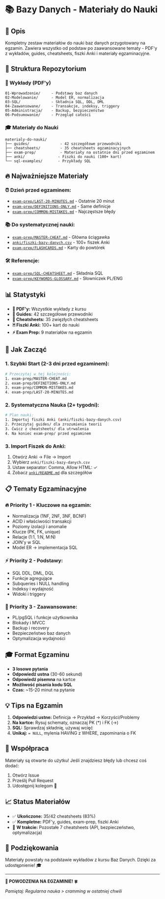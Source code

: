 # 📚 Bazy Danych - Materiały do Nauki

## 🎯 Opis

Kompletny zestaw materiałów do nauki baz danych przygotowany na egzamin. Zawiera wszystko od podstaw po zaawansowane tematy - PDF'y z wykładów, guides, cheatsheets, fiszki Anki i materiały egzaminacyjne.

## 📁 Struktura Repozytorium

### 📖 Wykłady (PDF'y)
```
01-Wprowadzenie/     - Podstawy baz danych
02-Modelowanie/      - Model ER, normalizacja
03-SQL/              - Składnia SQL, DDL, DML
04-Zaawansowane/     - Transakcje, indeksy, triggery
05-Administracja/    - Backup, bezpieczeństwo
06-Podsumowanie/     - Przegląd całości
```

### 🎓 Materiały do Nauki
```
materialy-do-nauki/
├── guides/              - 42 szczegółowe przewodniki
├── cheatsheets/         - 35 cheatsheets egzaminacyjnych
├── exam-prep/           - Materiały na ostatnie dni przed egzaminem
├── anki/               - Fiszki do nauki (100+ kart)
└── sql-examples/       - Przykłady SQL
```

## 🔥 Najważniejsze Materiały

### ⏰ **Dzień przed egzaminem:**
- [`exam-prep/LAST-20-MINUTES.md`](materialy-do-nauki/exam-prep/LAST-20-MINUTES.md) - Ostatnie 20 minut
- [`exam-prep/DEFINITIONS-ONLY.md`](materialy-do-nauki/exam-prep/DEFINITIONS-ONLY.md) - Same definicje
- [`exam-prep/COMMON-MISTAKES.md`](materialy-do-nauki/exam-prep/COMMON-MISTAKES.md) - Najczęstsze błędy

### 📚 **Do systematycznej nauki:**
- [`exam-prep/MASTER-CHEAT.md`](materialy-do-nauki/exam-prep/MASTER-CHEAT.md) - Główna ściągawka
- [`anki/fiszki-bazy-danych.csv`](materialy-do-nauki/anki/fiszki-bazy-danych.csv) - 100+ fiszek Anki
- [`exam-prep/FLASHCARDS.md`](materialy-do-nauki/exam-prep/FLASHCARDS.md) - Karty do powtórek

### 🛠️ **Referencje:**
- [`exam-prep/SQL-CHEATSHEET.md`](materialy-do-nauki/exam-prep/SQL-CHEATSHEET.md) - Składnia SQL
- [`exam-prep/KEYWORDS-GLOSSARY.md`](materialy-do-nauki/exam-prep/KEYWORDS-GLOSSARY.md) - Słowniczek PL/ENG

## 📊 Statystyki

- **📄 PDF'y:** Wszystkie wykłady z kursu
- **📝 Guides:** 42 szczegółowe przewodniki
- **🎯 Cheatsheets:** 35 zwięzłych cheatsheets
- **🃏 Fiszki Anki:** 100+ kart do nauki
- **⚡ Exam Prep:** 9 materiałów na egzamin

## 🚀 Jak Zacząć

### 1. **Szybki Start (2-3 dni przed egzaminem):**
```bash
# Przeczytaj w tej kolejności:
1. exam-prep/MASTER-CHEAT.md
2. exam-prep/DEFINITIONS-ONLY.md  
3. exam-prep/COMMON-MISTAKES.md
4. exam-prep/LAST-20-MINUTES.md
```

### 2. **Systematyczna Nauka (2+ tygodni):**
```bash
# Plan nauki:
1. Importuj fiszki Anki (anki/fiszki-bazy-danych.csv)
2. Przeczytaj guides/ dla zrozumienia teorii
3. Ćwicz z cheatsheets/ dla utrwalenia
4. Na koniec exam-prep/ przed egzaminem
```

### 3. **Import Fiszek do Anki:**
1. Otwórz Anki → File → Import
2. Wybierz `anki/fiszki-bazy-danych.csv`
3. Ustaw separator: Comma, Allow HTML: ✓
4. Zobacz [`anki/README.md`](materialy-do-nauki/anki/README.md) dla szczegółów

## 📋 Tematy Egzaminacyjne

### 🔥 **Priority 1 - Kluczowe na egzamin:**
- Normalizacja (1NF, 2NF, 3NF, BCNF)
- ACID i właściwości transakcji
- Poziomy izolacji i anomalie
- Klucze (PK, FK, unique)
- Relacje (1:1, 1:N, M:N)
- JOIN'y w SQL
- Model ER → implementacja SQL

### ⚡ **Priority 2 - Podstawy:**
- SQL DDL, DML, DQL
- Funkcje agregujące
- Subqueries i NULL handling
- Indeksy i wydajność
- Widoki i triggery

### 🎯 **Priority 3 - Zaawansowane:**
- PL/pgSQL i funkcje użytkownika
- Blokady i MVCC
- Backup i recovery
- Bezpieczeństwo baz danych
- Optymalizacja wydajności

## 🎓 Format Egzaminu

- **3 losowe pytania**
- **Odpowiedź ustna** (30-60 sekund)
- **Odpowiedź pisemna** na kartce
- **Możliwość pisania kodu SQL**
- **Czas:** ~15-20 minut na pytanie

## 💡 Tips na Egzamin

1. **Odpowiedzi ustne:** Definicja → Przykład → Korzyści/Problemy
2. **Na kartce:** Rysuj schematy, oznaczaj PK (*) i FK (→)
3. **SQL:** Sprawdzaj składnię, używaj wcięć
4. **Unikaj:** `= NULL`, mylenia HAVING z WHERE, zapominania o FK

## 🤝 Współpraca

Materiały są otwarte do użytku! Jeśli znajdziesz błędy lub chcesz coś dodać:
1. Otwórz Issue
2. Prześlij Pull Request
3. Udostępnij kolegom 📢

## 📈 Status Materiałów

- ✅ **Ukończone:** 35/42 cheatsheets (83%)
- ✅ **Kompletne:** PDF'y, guides, exam-prep, fiszki Anki
- 🔄 **W trakcie:** Pozostałe 7 cheatsheets (API, bezpieczeństwo, optymalizacja)

## 🙏 Podziękowania

Materiały powstały na podstawie wykładów z kursu Baz Danych. Dzięki za udostępnienie! 🎓

---

**💪 POWODZENIA NA EGZAMINIE!** 🍀

*Pamiętaj: Regularna nauka > cramming w ostatniej chwili*